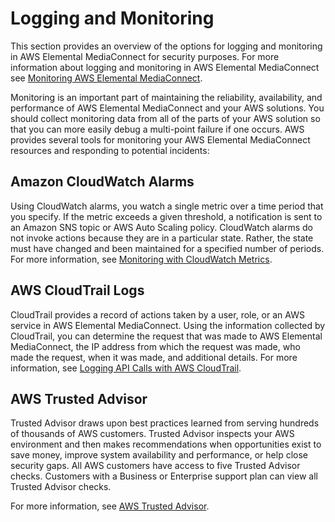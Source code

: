 # Logging and Monitoring<a name="incident-response"></a>

This section provides an overview of the options for logging and monitoring in AWS Elemental MediaConnect for security purposes\. For more information about logging and monitoring in AWS Elemental MediaConnect see [Monitoring AWS Elemental MediaConnect](monitor.md)\.

Monitoring is an important part of maintaining the reliability, availability, and performance of AWS Elemental MediaConnect and your AWS solutions\. You should collect monitoring data from all of the parts of your AWS solution so that you can more easily debug a multi\-point failure if one occurs\. AWS provides several tools for monitoring your AWS Elemental MediaConnect resources and responding to potential incidents:

## Amazon CloudWatch Alarms<a name="incident-response-cloudwatch-alarms"></a>

Using CloudWatch alarms, you watch a single metric over a time period that you specify\. If the metric exceeds a given threshold, a notification is sent to an Amazon SNS topic or AWS Auto Scaling policy\. CloudWatch alarms do not invoke actions because they are in a particular state\. Rather, the state must have changed and been maintained for a specified number of periods\. For more information, see [Monitoring with CloudWatch Metrics](monitor-with-cloudwatch.md)\.

## AWS CloudTrail Logs<a name="incident-response-cloudtrail-logs"></a>

CloudTrail provides a record of actions taken by a user, role, or an AWS service in AWS Elemental MediaConnect\. Using the information collected by CloudTrail, you can determine the request that was made to AWS Elemental MediaConnect, the IP address from which the request was made, who made the request, when it was made, and additional details\. For more information, see [Logging API Calls with AWS CloudTrail](logging-using-cloudtrail.md)\.

## AWS Trusted Advisor<a name="incident-response-trust-advisor"></a>

Trusted Advisor draws upon best practices learned from serving hundreds of thousands of AWS customers\. Trusted Advisor inspects your AWS environment and then makes recommendations when opportunities exist to save money, improve system availability and performance, or help close security gaps\. All AWS customers have access to five Trusted Advisor checks\. Customers with a Business or Enterprise support plan can view all Trusted Advisor checks\.

For more information, see [AWS Trusted Advisor](https://docs.aws.amazon.com/awssupport/latest/user/getting-started.html#trusted-advisor)\.